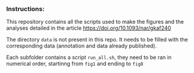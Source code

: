 ### Instructions:

This repository contains all the scripts used to make the figures and the analyses detailed in the  article https://doi.org/10.1093/nar/gkaf240

The directory `data` is not present in this repo. It needs to be filled with the corresponding data (annotation and data already published).

Each subfolder contains a script `run_all.sh`, they need to be ran in numerical order, startinng from `fig1` and ending to `fig8`

